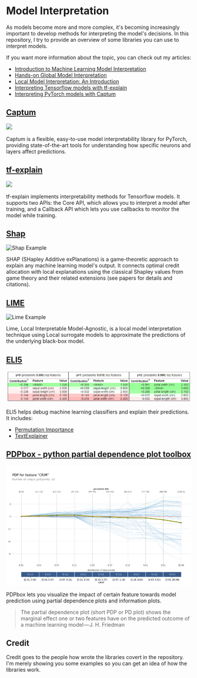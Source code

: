 # Model Interpretation

As models become more and more complex, it's becoming increasingly important to develop methods for interpreting the model's decisions. In this repository, I try to provide an overview of some libraries you can use to interpret models.

If you want more information about the topic, you can check out my articles:
* [Introduction to Machine Learning Model Interpretation](https://gilberttanner.com/blog/introduction-to-machine-learning-model-interpretation)
* [Hands-on Global Model Interpretation](https://gilberttanner.com/blog/hands-on-global-model-interpretation)
* [Local Model Interpretation: An Introduction](https://gilberttanner.com/blog/local-model-interpretation-an-introduction)
* [Interpreting Tensorflow models with tf-explain](https://gilberttanner.com/blog/interpreting-tensorflow-model-with-tf-explain)
* [Interpreting PyTorch models with Captum](https://gilberttanner.com/blog/interpreting-pytorch-models-with-captum)

## [Captum](Captum/)

![](Captum/doc/GradientSHAP_Example.png)

Captum is a flexible, easy-to-use model interpretability library for PyTorch, providing state-of-the-art tools for understanding how specific neurons and layers affect predictions.

## [tf-explain](TFExplain/)

![](TFExplain/doc/tf_explain_methods_example.jpg)

tf-explain implements interpretability methods for Tensorflow models. It supports two APIs: the Core API, which allows you to interpret a model after training, and a Callback API which lets you use callbacks to monitor the model while training.

## [Shap](Shap/)

![Shap Example](Shap/doc/shap_image.png)

SHAP (SHapley Additive exPlanations) is a game-theoretic approach to explain any machine learning model's output. It connects optimal credit allocation with local explanations using the classical Shapley values from game theory and their related extensions (see papers for details and citations).

## [LIME](Lime/)

![Lime Example](Lime/doc/lime_example.png)

Lime, Local Interpretable Model-Agnostic, is a local model interpretation technique using Local surrogate models to approximate the predictions of the underlying black-box model.

## [ELI5](eli5/)

![ELI5 Example](eli5/doc/show_prediction_example.PNG)

ELI5 helps debug machine learning classifiers and explain their predictions. It includes:
* [Permutation Importance](https://eli5.readthedocs.io/en/latest/blackbox/permutation_importance.html#eli5-permutation-importance)
* [TextExplainer](https://eli5.readthedocs.io/en/latest/tutorials/black-box-text-classifiers.html#lime-tutorial)

## [PDPbox - python partial dependence plot toolbox](PDPbox/)

![PDP Example](PDPbox/doc/pdp_example.png)

PDPbox lets you visualize the impact of certain feature towards model prediction using partial dependence plots and information plots.

> The partial dependence plot (short PDP or PD plot) shows the marginal effect one or two features have on the predicted outcome of a machine learning model — J. H. Friedman

## Credit

Credit goes to the people how wrote the libraries covert in the repository. I'm merely showing you some examples so you can get an idea of how the libraries work.